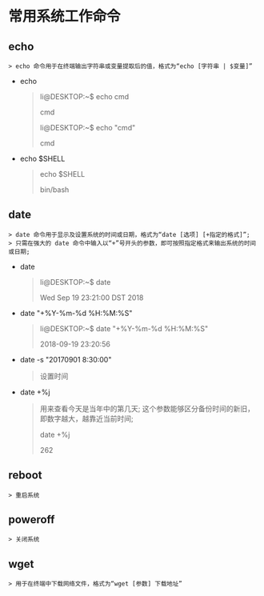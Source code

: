 # 常用系统工作命令

## echo

    > echo 命令用于在终端输出字符串或变量提取后的值，格式为“echo [字符串 | $变量]”

- echo
    > li@DESKTOP:~$ echo cmd
    >
    > cmd
    >
    > li@DESKTOP:~$ echo "cmd"
    >
    > cmd
- echo $SHELL
    > echo $SHELL
    >
    > bin/bash

## date

    > date 命令用于显示及设置系统的时间或日期，格式为“date [选项] [+指定的格式]”;
    > 只需在强大的 date 命令中输入以“+”号开头的参数，即可按照指定格式来输出系统的时间或日期;

- date
    > li@DESKTOP:~$ date
    >
    > Wed Sep 19 23:21:00 DST 2018
- date "+%Y-%m-%d %H:%M:%S"
    > li@DESKTOP:~$ date "+%Y-%m-%d %H:%M:%S"
    >
    > 2018-09-19 23:20:56
- date -s "20170901 8:30:00"
    > 设置时间
- date +%j
    > 用来查看今天是当年中的第几天; 这个参数能够区分备份时间的新旧，即数字越大，越靠近当前时间;
    >
    > date +%j
    >
    > 262

## reboot

    > 重启系统

## poweroff

    > 关闭系统

## wget

    > 用于在终端中下载网络文件，格式为“wget [参数] 下载地址”

